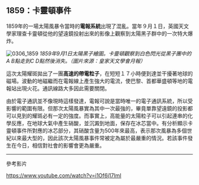 ## 1859：卡靈頓事件

1859年的一場太陽風暴令當時的**電報系統**出現了混亂。當年９月１日，英國天文學家理查卡靈頓從他的望遠鏡投射出來的影像上觀察到太陽黑子群中的一次特大爆炸。

![0306_1859](./static/0306_1859.png)
*1859年9月1日太陽黑子繪圖。卡靈頓觀察到白色閃光從黑子團中的A B點走到C D點然後消失。（圖片來源：皇家天文學會月報）*

這次太陽耀斑拋出了一團**高速的帶電粒子**，在短短１７小時便到達並干擾著地球的磁場。波動的地磁繼而在電報線上產生強大的電流，使巴黎、首都華盛頓等地的電報站出現火花。通訊線路大多因此需要關閉。

由於電子通訊並不像現時這樣發達，電報可說是當時唯一的電子通訊系統，所以受影響的範圍有限。但那次太陽風暴實為其中一次最強的，畢竟單靠望遠鏡的投影都可以見到的耀斑必有一定的強度。而事實上，高能量的太陽粒子可以引起連串的化學反應，在地球大氣中產生硝酸，並沉澱到地面，保存在冰芯當中。有分析顯示卡靈頓事件所對應的冰芯部分，其硝酸含量为500年來最高，表示那次風暴為多個世紀以來最大型的，因此該次太陽風暴事件常被定為屬於最嚴重的情況。若該事件發生在今日，相信對社會的影響會更為嚴重。

---

參考影片

https://www.youtube.com/watch?v=i1Of6j17ImI
